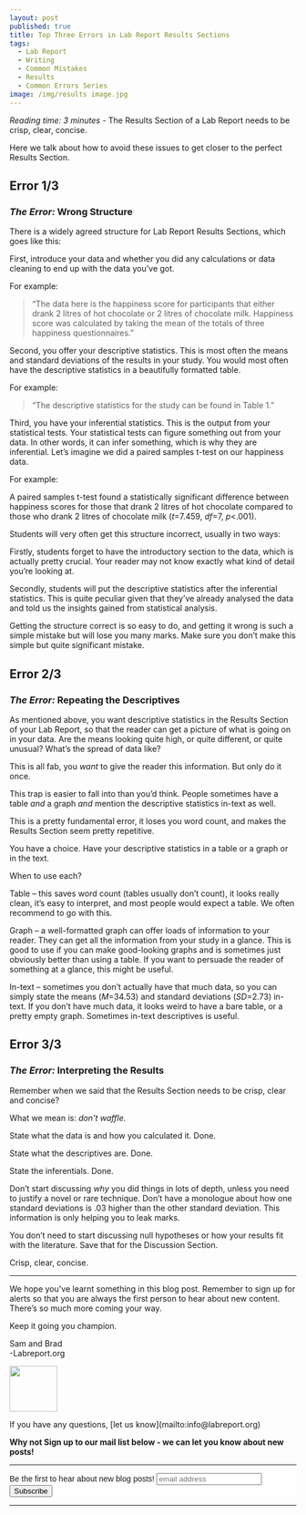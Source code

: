 ```yaml
---
layout: post
published: true
title: Top Three Errors in Lab Report Results Sections
tags:
  - Lab Report
  - Writing
  - Common Mistakes
  - Results
  - Common Errors Series
image: /img/results image.jpg
---
```

_Reading time: 3 minutes_ - The Results Section of a Lab Report needs to be crisp, clear, concise.

Here we talk about how to avoid these issues to get closer to the perfect Results Section.

 
## **Error 1/3**
### *The Error:* Wrong Structure
 
There is a widely agreed structure for Lab Report Results Sections, which goes like this:

First, introduce your data and whether you did any calculations or data cleaning to end up with the data you’ve got.

For example:

> “The data here is the happiness score for participants that either drank 2 litres of hot chocolate or 2 litres of chocolate milk. Happiness score was calculated by taking the mean of the totals of three happiness questionnaires.”

Second, you offer your descriptive statistics. This is most often the means and standard deviations of the results in your study. You would most often have the descriptive statistics in a beautifully formatted table.

For example:

> “The descriptive statistics for the study can be found in Table 1.”

Third, you have your inferential statistics. This is the output from your statistical tests. Your statistical tests can figure something out from your data. In other words, it can infer something, which is why they are inferential. Let’s imagine we did a paired samples t-test on our happiness data.

For example:

A paired samples t-test found a statistically significant difference between happiness scores for those that drank 2 litres of hot chocolate compared to those who drank 2 litres of chocolate milk (_t_=7.459, _df_=7, _p_<.001).

Students will very often get this structure incorrect, usually in two ways:

Firstly, students forget to have the introductory section to the data, which is actually pretty crucial. Your reader may not know exactly what kind of detail you’re looking at.

Secondly, students will put the descriptive statistics after the inferential statistics. This is quite peculiar given that they’ve already analysed the data and told us the insights gained from statistical analysis.

Getting the structure correct is so easy to do, and getting it wrong is such a simple mistake but will lose you many marks. Make sure you don’t make this simple but quite significant mistake.


 
## **Error 2/3**
### *The Error:* Repeating the Descriptives
 
As mentioned above, you want descriptive statistics in the Results Section of your Lab Report, so that the reader can get a picture of what is going on in your data. Are the means looking quite high, or quite different, or quite unusual? What’s the spread of data like?

This is all fab, you _want_ to give the reader this information. But only do it once.

This trap is easier to fall into than you’d think. People sometimes have a table _and_ a graph _and_ mention the descriptive statistics in-text as well.

This is a pretty fundamental error, it loses you word count, and makes the Results Section seem pretty repetitive.

You have a choice. Have your descriptive statistics in a table or a graph or in the text.

When to use each?

Table – this saves word count (tables usually don’t count), it looks really clean, it’s easy to interpret, and most people would expect a table. We often recommend to go with this.

Graph – a well-formatted graph can offer loads of information to your reader. They can get all the information from your study in a glance. This is good to use if you can make good-looking graphs and is sometimes just obviously better than using a table. If you want to persuade the reader of something at a glance, this might be useful.

In-text – sometimes you don’t actually have that much data, so you can simply state the means (_M_=34.53) and standard deviations (_SD_=2.73) in-text. If you don’t have much data, it looks weird to have a bare table, or a pretty empty graph. Sometimes in-text descriptives is useful.
 

 
## **Error 3/3**
### *The Error:* Interpreting the Results
 
Remember when we said that the Results Section needs to be crisp, clear and concise?

What we mean is: _don’t waffle._

State what the data is and how you calculated it. Done.

State what the descriptives are. Done.

State the inferentials. Done.

Don’t start discussing _why_ you did things in lots of depth, unless you need to justify a novel or rare technique. Don’t have a monologue about how one standard deviations is .03 higher than the other standard deviation. This information is only helping you to leak marks. 

You don’t need to start discussing null hypotheses or how your results fit with the literature. Save that for the Discussion Section.

Crisp, clear, concise.




--- 

We hope you’ve learnt something in this blog post. Remember to sign up for alerts so that you are always the first person to hear about new content. There’s so much more coming your way.

Keep it going you champion.

Sam and Brad  
-Labreport.org  
<p style="text-align: left;"><img src="https://s-ashcroft.github.io/img/avatar-icon.png" alt="" width="84" height="80" /></p>  
If you have any questions, [let us know](mailto:info@labreport.org)

 
**Why not Sign up to our mail list below - we can let you know about new posts!**

---

<!-- Begin Mailchimp Signup Form -->
<link href="//cdn-images.mailchimp.com/embedcode/horizontal-slim-10_7.css" rel="stylesheet" type="text/css">
<style type="text/css">
	#mc_embed_signup{background:#fff; clear:left; font:14px Helvetica,Arial,sans-serif; width:100%;}
	/* Add your own Mailchimp form style overrides in your site stylesheet or in this style block.
	   We recommend moving this block and the preceding CSS link to the HEAD of your HTML file. */
</style>
<div id="mc_embed_signup">
<form action="https://Org.us20.list-manage.com/subscribe/post?u=7d4ac3d81a475c6d44aa19c58&amp;id=6ef2deec11" method="post" id="mc-embedded-subscribe-form" name="mc-embedded-subscribe-form" class="validate" target="_blank" novalidate>
    <div id="mc_embed_signup_scroll">
	<label for="mce-EMAIL">Be the first to hear about new blog posts!</label>
	<input type="email" value="" name="EMAIL" class="email" id="mce-EMAIL" placeholder="email address" required>
    <!-- real people should not fill this in and expect good things - do not remove this or risk form bot signups-->
    <div style="position: absolute; left: -5000px;" aria-hidden="true"><input type="text" name="b_7d4ac3d81a475c6d44aa19c58_6ef2deec11" tabindex="-1" value=""></div>
    <div class="clear"><input type="submit" value="Subscribe" name="subscribe" id="mc-embedded-subscribe" class="button"></div>
    </div>
</form>
</div>

<!--End mc_embed_signup-->

---
